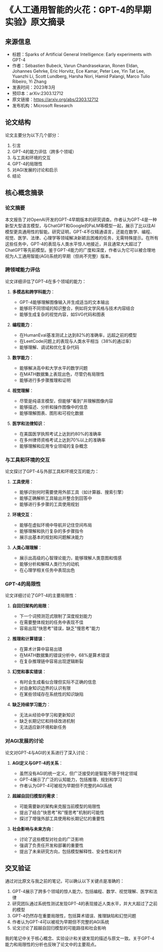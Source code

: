 # 《人工通用智能的火花：GPT-4的早期实验》原文摘录

## 来源信息
- 标题：Sparks of Artificial General Intelligence: Early experiments with GPT-4
- 作者：Sébastien Bubeck, Varun Chandrasekaran, Ronen Eldan, Johannes Gehrke, Eric Horvitz, Ece Kamar, Peter Lee, Yin Tat Lee, Yuanzhi Li, Scott Lundberg, Harsha Nori, Hamid Palangi, Marco Tulio Ribeiro, Yi Zhang
- 发表时间：2023年3月
- 预印本：arXiv:2303.12712
- 原文链接：https://arxiv.org/abs/2303.12712
- 发布机构：Microsoft Research

## 论文结构
论文主要分为以下几个部分：
1. 引言
2. GPT-4的能力评估（跨多个领域）
3. 与工具和环境的交互
4. GPT-4的局限性
5. 对AGI发展的讨论和启示
6. 结论

## 核心概念摘录

### 论文摘要
本文报告了对OpenAI开发的GPT-4早期版本的研究调查。作者认为GPT-4是一种新型大型语言模型，与ChatGPT和Google的PaLM等模型一起，展示了比以往AI模型更具通用性的智能。研究证明，GPT-4不仅精通语言，还能在数学、编程、视觉、医学、法律、心理学等领域解决新颖且困难的任务，无需特殊提示。在所有这些任务中，GPT-4的表现与人类水平惊人地接近，并且通常大大超过了ChatGPT等先前模型。鉴于GPT-4能力的广度和深度，作者认为它可以被合理地视为人工通用智能(AGI)系统的早期（但尚不完整）版本。

### 跨领域能力评估
论文详细评估了GPT-4在多个领域的能力：

1. **多模态和跨学科能力**：
   - GPT-4能够理解图像输入并生成适当的文本输出
   - 能够将不同领域的知识整合，例如将文学风格与技术内容结合
   - 能够生成复杂的视觉内容，如SVG代码和图表

2. **编程能力**：
   - 在HumanEval基准测试上达到82%的准确率，远超之前的模型
   - 在LeetCode问题上的表现与人类水平相当（38%的通过率）
   - 能够理解、调试和优化复杂代码

3. **数学能力**：
   - 能够解决高中和大学水平的数学问题
   - 在MATH数据集上表现出色，尽管仍有局限性
   - 能够进行多步骤推理和证明

4. **视觉理解**：
   - 尽管是纯语言模型，但能够"看到"并理解图像内容
   - 能够描述、分析和操作图像中的信息
   - 能够理解图表、图形和可视化数据

5. **医学和法律知识**：
   - 在美国医学执照考试上达到约80%的准确率
   - 在多州律师资格考试上达到70%以上的准确率
   - 能够理解和应用专业领域的复杂概念

### 与工具和环境的交互
论文探讨了GPT-4与外部工具和环境交互的能力：

1. **工具使用**：
   - 能够识别何时需要使用外部工具（如计算器、搜索引擎）
   - 能够正确解析工具输出并整合到回答中
   - 能够进行多步骤的工具使用规划

2. **环境交互**：
   - 能够在虚拟环境中导航并记住空间布局
   - 能够理解和执行复杂的多步骤指令
   - 展示出基本的规划和问题解决能力

3. **人类心理理解**：
   - 展示出高级的心智理论能力，能够理解人类意图和情感
   - 能够分析和解释人类行为的动机
   - 在心理学相关任务中表现出色

### GPT-4的局限性
论文详细讨论了GPT-4的主要局限性：

1. **自回归架构的局限**：
   - 下一个词预测范式限制了深度规划能力
   - 在需要整体规划的任务中表现不佳
   - 容易出现"快思考"错误，缺乏"慢思考"能力

2. **推理和计算错误**：
   - 在算术计算中容易出错
   - 在MATH数据集的错误分析中，68%是算术错误
   - 在复杂推理链中容易出现逻辑断裂

3. **幻觉和事实错误**：
   - 有时会生成看似合理但实际不正确的信息
   - 对自身知识边界的认识有限
   - 在某些领域存在系统性的知识缺陷

4. **缺乏持续学习能力**：
   - 无法从经验中学习和更新知识
   - 缺乏长期记忆和持续改进机制
   - 无法适应新环境和新任务

### 对AGI发展的讨论
论文对GPT-4与AGI的关系进行了深入讨论：

1. **AGI定义与GPT-4的关系**：
   - 虽然没有AGI的统一定义，但广泛接受的是智能不限于特定领域
   - GPT-4展示了广泛的认知能力，包括推理、规划和学习
   - 作者认为GPT-4可被视为早期但不完整的AGI系统

2. **超越自回归模型的需求**：
   - 可能需要新的架构来克服当前模型的局限性
   - 提出了结合"快思考"和"慢思考"机制的可能性
   - 探讨了增强外部工具使用和长期记忆的重要性

3. **社会影响与未来方向**：
   - 讨论了这些模型对社会的广泛影响
   - 强调了负责任开发和部署的重要性
   - 提出了未来研究方向，包括模型解释性、安全性和对齐

## 交叉验证
通过对比原文与我之前的笔记，可以确认以下关键点是准确的：

1. GPT-4展示了跨多个领域的惊人能力，包括编程、数学、视觉理解、医学和法律
2. 研究团队通过系统性测试发现GPT-4的表现接近人类水平，并大大超过了之前的模型
3. GPT-4仍然存在重要局限性，包括算术错误、推理缺陷和幻觉问题
4. 作者认为GPT-4可以被视为早期但不完整的AGI系统
5. 论文讨论了超越自回归模型的可能路径和社会影响

我的笔记中关于核心概念、实验设计和关键发现的描述与原文一致。关于GPT-4能力和局限性的分析也反映了论文中的主要观点。 